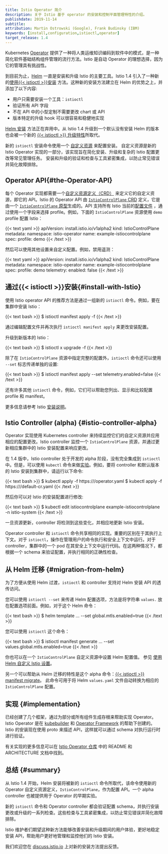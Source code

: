 ```yaml
---
title: Istio Operator 简介
description: 关于 Istio 基于 operator 的安装和控制平面管理特性的介绍。
publishdate: 2019-11-14
subtitle:
attribution: Martin Ostrowski (Google), Frank Budinsky (IBM)
keywords: [install,configuration,istioctl,operator]
target_release: 1.4
---
```


Kubernetes [Operator](https://kubernetes.io/zh-cn/docs/concepts/extend-kubernetes/operator/) 提供了一种将人类运维知识编码到软件中的模式，是一种简化软件基础结构组件管理的流行方法。Istio 是自动 Operator 的理想选择，因为它的管理具有挑战性。

到目前为止，[Helm](https://github.com/helm/helm) 一直是安装和升级 Istio 的主要工具。Istio 1.4 引入了一种新的[使用{{< istioctl >}}安装](/zh/docs/setup/install/istioctl/) 方法。这种新的安装方法建立在 Helm 的优势之上，并添加了以下内容:

- 用户只需要安装一个工具：`istioctl`
- 验证所有 API 字段
- 不在 API 中的小型定制不需要更改 chart 或 API
- 版本特定的升级 hook 可以很容易和稳健地实现

[Helm 安装](/zh/docs/setup/install/helm/) 方法正在弃用中。从 Istio 1.4 升级到一个默认没有安装 Helm 的版本也会被一个新的 [{{< istioctl >}} 升级特性](/zh/docs/setup/upgrade/istioctl-upgrade/)所取代。

新的 `istioctl` 安装命令使用一个 [自定义资源](https://kubernetes.io/zh-cn/docs/concepts/extend-kubernetes/api-extension/custom-resources/) 来配置安装。
自定义资源是新的 Istio Operator 实现的一部分，该实现旨在简化安装、升级和复杂的 Istio 配置更改等常见管理任务。
安装和升级的验证和检查与工具紧密集成，以防止常见错误并简化故障排除。

## Operator API{#the-Operator-API}

每个 Operator 实现都需要一个[自定义资源定义（CRD）](https://kubernetes.io/zh-cn/docs/concepts/extend-kubernetes/api-extension/custom-resources/#customresourcedefinitions) 来定义它的自定义资源，即它的 API。Istio 的 Operator API 由 [`IstioControlPlane` CRD](/zh/docs/reference/config/istio.operator.v1alpha12.pb/) 定义，它是由一个 [`IstioControlPlane` 原型](https://github.com/istio/operator/blob/release-1.4/pkg/apis/istio/v1alpha2/istiocontrolplane_types.proto)生成的。API 支持所有 Istio 当前的[配置文件](/zh/docs/setup/additional-setup/config-profiles/) ，通过使用一个字段来选择 profile。例如，下面的 `IstioControlPlane` 资源使用 `demo` profile 配置 Istio：

{{< text yaml >}}
apiVersion: install.istio.io/v1alpha2
kind: IstioControlPlane
metadata:
  namespace: istio-operator
  name: example-istiocontrolplane
spec:
  profile: demo
{{< /text >}}

然后可以使用其他设置来自定义配置。例如，禁用遥测：

{{< text yaml >}}
apiVersion: install.istio.io/v1alpha2
kind: IstioControlPlane
metadata:
  namespace: istio-operator
  name: example-istiocontrolplane
spec:
  profile: demo
  telemetry:
    enabled: false
{{< /text >}}

## 通过{{< istioctl >}}安装{#install-with-Istio}

使用 Istio operator API 的推荐方法是通过一组新的 `istioctl` 命令。例如，要在集群中安装 Istio：

{{< text bash >}}
$ istioctl manifest apply -f <your-istiocontrolplane-customresource>
{{< /text >}}

通过编辑配置文件并再次执行 `istioctl manifest apply` 来更改安装配置。

升级到新版本的 Istio：

{{< text bash >}}
$ istioctl x upgrade -f <your-istiocontrolplane-config-changes>
{{< /text >}}

除了在 `IstioControlPlane` 资源中指定完整的配置外，`istioctl` 命令还可以使用 `--set` 标志传递单独的设置:

{{< text bash >}}
$ istioctl manifest apply --set telemetry.enabled=false
{{< /text >}}

还有许多其他 `istioctl` 命令，例如，它们可以帮助您列出、显示和比较配置 profile 和 manifest。

更多信息请参考 Istio [安装说明](/zh/docs/setup/install/istioctl)。

## Istio Controller (alpha) {#istio-controller-alpha}

Operator 实现使用 Kubernetes controller 来持续监控它们的自定义资源并应用相应的配置更改。Istio controller 监控一个 `IstioControlPlane` 资源，并通过更新相应集群中的 Istio 安装配置来响应更改。

在 1.4 版中，Istio controller 处于开发的 alpha 阶段，没有完全集成到 `istioctl` 中。但是，可以使用 `kubectl` 命令来做[实验](https://archive.istio.io/v1.23/docs/setup/install/operator/)。例如，要将 controller 和默认版本的 Istio 安装到集群中，请运行以下命令:

{{< text bash >}}
$ kubectl apply -f https://<repo URL>/operator.yaml
$ kubectl apply -f https://<repo URL>/default-cr.yaml
{{< /text >}}

然后你可以对 Istio 的安装配置进行修改:

{{< text bash >}}
$ kubectl edit istiocontrolplane example-istiocontrolplane -n istio-system
{{< /text >}}

一旦资源更新，controller 将检测到这些变化，并相应地更新 Istio 安装。

Operator controller 和 `istioctl` 命令共享相同的实现。重要的区别在于其执行上下文。对于 `istioctl`，操作在管理用户的命令执行和安全上下文中运行。对于 controller，集群中的一个 pod 在其安全上下文中运行代码。在这两种情况下，都根据一个 schema 来验证配置，并执行相同的正确性检查。

## 从 Helm 迁移 {#migration-from-helm}

为了方便从使用 Helm 过渡，`istioctl` 和 controller 支持对 Helm 安装 API 的透传访问。

您可以使用 `istioctl --set` 来传递 Helm 配置选项，方法是将字符串 `values.` 放在配置选项前面。例如，对于这个 Helm 命令：

{{< text bash >}}
$ helm template ... --set global.mtls.enabled=true
{{< /text >}}

您可以使用 `istioctl` 这个命令：

{{< text bash >}}
$ istioctl manifest generate ... --set values.global.mtls.enabled=true
{{< /text >}}

你也可以在一个 `IstioControlPlane` 自定义资源中设置 Helm 配置值。
参见 [使用 Helm 自定义 Istio 设置](/zh/docs/setup/install/istioctl/#customize-Istio-settings-using-the-helm-API)。

另一个可以帮助从 Helm 迁移的特性是这个 alpha 命令：[{{< istioctl >}} manifest migrate](/zh/docs/reference/commands/istioctl/#istioctl-manifest-migrate)。
此命令可用于将 Helm `values.yaml` 文件自动转换为相应的 `IstioControlPlane` 配置。

## 实现 {#implementation}

已经创建了几个框架，通过为部分或所有组件生成存根来帮助实现 Operator。Istio Operator 是在 [kubebuilder](https://github.com/kubernetes-sigs/kubebuilder) 和 [Operator Framework](https://github.com/operator-framework) 的帮助下创建的。Istio 的安装现在使用 proto 来描述 API，这样就可以通过 schema 对执行运行时进行验证。

有关实现的更多信息可以在 [Istio Operator 仓库](https://github.com/istio/operator) 中的 README 和 ARCHITECTURE 文档中找到。

## 总结 {#summary}

从 Istio 1.4 开始，Helm 安装将被新的 `istioctl` 命令所取代，该命令使用新的 Operator 自定义资源定义，`IstioControlPlane`，作为配置 API。一个 alpha controller 也被提供用于 Operator 的早期实验。

新的 `istioctl` 命令和 Operator controller 都会验证配置 schema，并执行安装更改或升级的一系列检查。这些检查与工具紧密集成，以防止常见错误并简化故障排除。

Istio 维护者们期望这种新方法能够改善安装和升级期间的用户体验，更好地稳定安装 API，帮助用户更好地管理和监控他们的 Istio 安装。

我们欢迎您在 [discuss.istio.io](https://discuss.istio.io/) 上对新的安装方法提出反馈。
